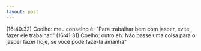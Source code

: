 ```yaml
---
layout: post
---
```


(16:40:32) Coelho: meu conselho é: "Para trabalhar bem com jasper, evite fazer ele trabalhar."
(16:41:31) Coelho: outro eh: Não passe uma coisa para o jasper fazer hoje, se você pode fazê-la amanhã"
